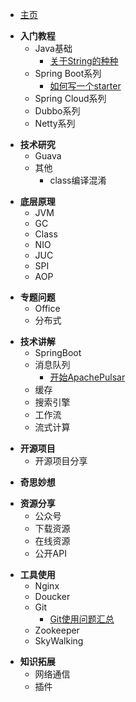 <!-- 左侧目录栏 -->

* [主页](/md/index.md "主页")
  
<!-- Tutorial -->
* **入门教程** 
  + Java基础
    - [关于String的种种](./md/Tutorial/Java/String.md)
  + Spring Boot系列
    - [如何写一个starter](./md/Tutorial/Spring/如何写一个starter.md)
  + Spring Cloud系列
  + Dubbo系列
  + Netty系列


<!-- Pucubrate -->
* **技术研究**
  + Guava
  + 其他
    - class编译混淆


<!-- Principle -->  
* **底层原理**
  + JVM
  + GC
  + Class
  + NIO
  + JUC
  + SPI
  + AOP


<!-- Topic -->
* **专题问题**
  + Office
  + 分布式


<!-- Explain -->  
* **技术讲解**
  + SpringBoot
  + 消息队列
    - [开始ApachePulsar](./md/Explain/MQ/开始ApachePulsar.md)
  + 缓存
  + 搜索引擎
  + 工作流
  + 流式计算


<!-- Project -->
* **开源项目**
  + 开源项目分享


<!-- Awesome -->
* **奇思妙想**


<!-- Enjoy -->
* **资源分享**
  + 公众号
  + 下载资源
  + 在线资源
  + 公开API


<!-- Tools -->
* **工具使用**
  + Nginx
  + Doucker
  + Git
    - [Git使用问题汇总](./md/Tools/Git/Git使用问题汇总.md)
  + Zookeeper
  + SkyWalking


<!-- Extension -->  
* **知识拓展**
  + 网络通信
  + 插件
